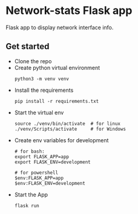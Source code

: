 # Network-stats Flask app
Flask app to display network interface info.

## Get started
- Clone the repo
- Create python virtual environment  
    ```
    python3 -m venv venv
    ```
- Install the requirements
    ```
    pip install -r requirements.txt
    ```
- Start the virtual env  
    ```
    source ./venv/bin/activate  # for linux
    ./venv/Scripts/activate     # for Windows
    ```
- Create env variables for development
    ```
    # for bash:
    export FLASK_APP=app
    export FLASK_ENV=development

    # for powershell
    $env:FLASK_APP=app
    $env:FLASK_ENV=development
    ```
- Start the App
    ```
    flask run
    ```

